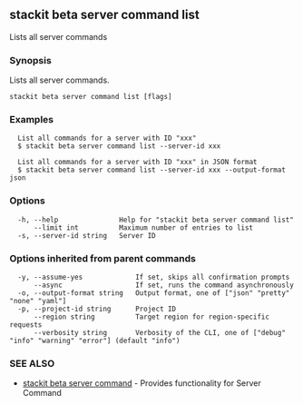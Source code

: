 ## stackit beta server command list

Lists all server commands

### Synopsis

Lists all server commands.

```
stackit beta server command list [flags]
```

### Examples

```
  List all commands for a server with ID "xxx"
  $ stackit beta server command list --server-id xxx

  List all commands for a server with ID "xxx" in JSON format
  $ stackit beta server command list --server-id xxx --output-format json
```

### Options

```
  -h, --help               Help for "stackit beta server command list"
      --limit int          Maximum number of entries to list
  -s, --server-id string   Server ID
```

### Options inherited from parent commands

```
  -y, --assume-yes             If set, skips all confirmation prompts
      --async                  If set, runs the command asynchronously
  -o, --output-format string   Output format, one of ["json" "pretty" "none" "yaml"]
  -p, --project-id string      Project ID
      --region string          Target region for region-specific requests
      --verbosity string       Verbosity of the CLI, one of ["debug" "info" "warning" "error"] (default "info")
```

### SEE ALSO

* [stackit beta server command](./stackit_beta_server_command.md)	 - Provides functionality for Server Command

